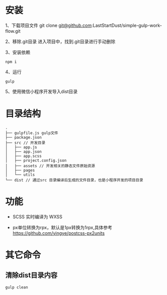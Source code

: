 # 安装

1、下载项目文件
git clone git@github.com:LastStartDust/simple-gulp-work-flow.git

2、移除.git目录
进入项目中，找到.git目录进行手动删除

3、安装依赖
```
npm i
```

4、运行
```
gulp
```

5、使用微信小程序开发导入dist目录


# 目录结构

```
.
├── gulpfile.js gulp文件
├── package.json
├── src // 开发目录
│   ├── app.js
│   ├── app.json
│   ├── app.scss
│   ├── project.config.json
│   ├── assets // 开发相关的静态文件原始资源
│   ├── pages
│   └── utils
└── dist // 通过src 目录编译后生成的文件目录，也是小程序开发的项目目录
```

# 功能

+ SCSS 实时编译为 WXSS

+ px单位转换为rpx，默认是1px转换为1rpx,具体参考 https://github.com/yingye/postcss-px2units

# 其它命令
## 清除dist目录内容
```
gulp clean
```